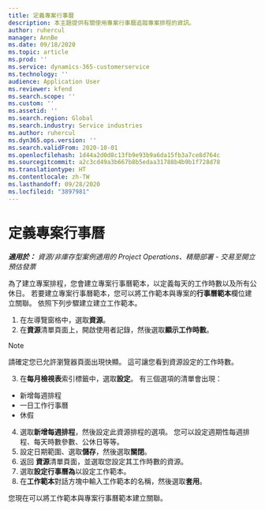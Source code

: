 ```yaml
---
title: 定義專案行事曆
description: 本主題提供有關使用專案行事曆追蹤專案排程的資訊。
author: ruhercul
manager: AnnBe
ms.date: 09/18/2020
ms.topic: article
ms.prod: ''
ms.service: dynamics-365-customerservice
ms.technology: ''
audience: Application User
ms.reviewer: kfend
ms.search.scope: ''
ms.custom: ''
ms.assetid: ''
ms.search.region: Global
ms.search.industry: Service industries
ms.author: ruhercul
ms.dyn365.ops.version: ''
ms.search.validFrom: 2020-10-01
ms.openlocfilehash: 1d44a2d0d8c13fb9e93b9a6da15fb3a7ce8d764c
ms.sourcegitcommit: a2c3cd49a3b667b8b5edaa31788b4b9b1f728d78
ms.translationtype: HT
ms.contentlocale: zh-TW
ms.lasthandoff: 09/28/2020
ms.locfileid: "3897981"
---
```

# <a name="define-project-calendars"></a>定義專案行事曆

_**適用於：** 資源/非庫存型案例適用的 Project Operations、精簡部署 - 交易至開立預估發票_

為了建立專案排程，您會建立專案行事曆範本，以定義每天的工作時數以及所有公休日。 若要建立專案行事曆範本，您可以將工作範本與專案的**行事曆範本**欄位建立關聯。 依照下列步驟建立建立工作範本。

1. 在左導覽窗格中，選取**資源**。 
2. 在**資源**清單頁面上，開啟使用者記錄，然後選取**顯示工作時數**。

  > [!NOTE]
  > 請確定您已允許瀏覽器頁面出現快顯。 這可讓您看到資源設定的工作時數。
  
3. 在**每月檢視表**索引標籤中，選取**設定**。 有三個選項的清單會出現： 

  - 新增每週排程
  - 一日工作行事曆
  - 休假

4. 選取**新增每週排程**，然後設定此資源排程的選項。 您可以設定週期性每週排程、每天時數參數、公休日等等。
5. 設定日期範圍、選取**儲存**，然後選取**關閉**。 
6. 返回 **資源**清單頁面，並選取您設定其工作時數的資源。 
7. 選取**設定行事曆為**以設定工作範本。 
8. 在**工作範本**對話方塊中輸入工作範本的名稱，然後選取**套用**。 

您現在可以將工作範本與專案行事曆範本建立關聯。
